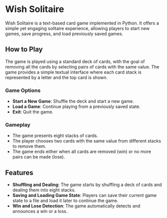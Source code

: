 # Wish Solitaire

Wish Solitaire is a text-based card game implemented in Python. It offers a simple yet engaging solitaire experience, allowing players to start new games, save progress, and load previously saved games.

## How to Play

The game is played using a standard deck of cards, with the goal of removing all the cards by selecting pairs of cards with the same value. The game provides a simple textual interface where each card stack is represented by a letter and the top card is shown.

### Game Options

- **Start a New Game**: Shuffle the deck and start a new game.
- **Load a Game**: Continue playing from a previously saved state.
- **Exit**: Quit the game.

### Gameplay

- The game presents eight stacks of cards.
- The player chooses two cards with the same value from different stacks to remove them.
- The game ends either when all cards are removed (win) or no more pairs can be made (lose).

## Features

- **Shuffling and Dealing**: The game starts by shuffling a deck of cards and dealing them into eight stacks.
- **Saving and Loading Game State**: Players can save their current game state to a file and load it later to continue the game.
- **Win and Lose Detection**: The game automatically detects and announces a win or a loss.

